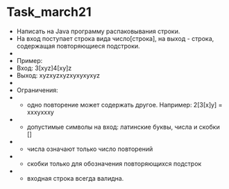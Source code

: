 # Task_march21

 * Написать на Java программу распаковывания строки.
 * На вход поступает строка вида число[строка], на выход - строка, содержащая повторяющиеся подстроки.
 *
 * Пример:
 * Вход: 3[xyz]4[xy]z
 * Выход: xyzxyzxyzxyxyxyxyz
 *
 * Ограничения:
 * - одно повторение может содержать другое. Например: 2[3[x]y]  = xxxyxxxy
 * - допустимые символы на вход: латинские буквы, числа и скобки []
 * - числа означают только число повторений
 * - скобки только для обозначения повторяющихся подстрок
 * - входная строка всегда валидна.
 
